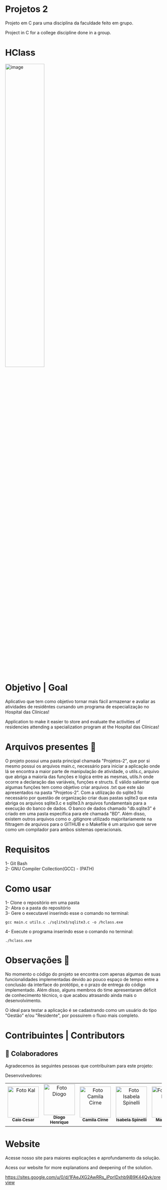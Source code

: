 # Projetos 2

Projeto em C para uma disciplina da faculdade feito em grupo.

Project in C for a college discipline done in a group.

# HClass

<img src="https://github.com/Kal-0/Projetos-2/assets/106926790/8f13e2fb-8fa7-4b25-9964-66f9d400380b" alt="image" style="width: 50%; height: 50%;">

# Objetivo | Goal
Aplicativo que tem como objetivo tornar mais fácil armazenar e avaliar as atividades de residêntes cursando um programa de especialização no Hospital das Clínicas!

Application to make it easier to store and evaluate the activities of residencies attending a specialization program at the Hospital das Clínicas!



# Arquivos presentes 📄 

O projeto possui uma pasta principal chamada "Projetos-2", que por si mesmo possui os arquivos main.c, necessário para iniciar a aplicação onde lá se encontra a maior parte de manipulação de atividade, o utils.c, arquivo que abriga a maioria das funções e lógica entre as mesmas, utils.h onde ocorre a declaração das variáveis, funções e structs. É válido salientar que algumas funções tem como objetivo criar arquivos .txt que este são apresentados na pasta "Projetos-2". Com a utilização do sqlite3 foi necessário por questão de organização criar duas pastas sqlite3 que esta abriga os arquivos sqlite3.c e sqlite3.h arquivos fundamentais para a execução do banco de dados. O banco de dados chamado "db.sqlite3" é criado em uma pasta específica para ele chamada "BD". Além disso, existem outros arquivos como o .gitignore utilizado majoritariamente na filtragem de arquivos para o GITHUB e o Makefile é um arquivo que serve como um compilador para ambos sistemas operacionais.

# Requisitos
1- Git Bash <br>
2- GNU Compiler Collection(GCC) - (PATH) <br>

# Como usar
1- Clone o repositório em uma pasta <br>
2- Abra o a pasta do repositório <br>
3- Gere o executavel inserindo esse o comando no terminal: <br>
```
gcc main.c utils.c ./sqlite3/sqlite3.c -o /hclass.exe
```
4- Execute o programa inserindo esse o comando no terminal: <br>
```
./hclass.exe
```


# Observações 👀

No momento o código do projeto se encontra com apenas algumas de suas funcionalidades implementadas devido ao pouco espaço de tempo entre a conclusão da interface do protótipo, e o prazo de entrega do código implementado. Além disso, alguns membros do time apresentaram déficit de conhecimento técnico, o que acabou atrasando ainda mais o desenvolvimento.

O ideal para testar a aplicação é se cadastrando como um usuário do tipo "Gestão" e/ou "Residente", por possuirem o fluxo mais completo.



# Contribuintes | Contributors



## 🤝 Colaboradores

Agradecemos às seguintes pessoas que contribuíram para este projeto:

Desenvolvedores:
<table>
  <tr>
    <td align="center">
      <a href="https://github.com/Kal-0">
        <img src="https://avatars.githubusercontent.com/u/106926790?s=400&u=d51d91a8d447afbb4a9d0be21d664b82d7091fc5&v=4" width="100px;" alt="Foto Kal"/><br>
        <sub>
          <b>Caio Cesar</b>
        </sub>
      </a>
    </td>
    <td align="center">
      <a href="https://github.com/Fiend3333">
        <img src="https://avatars.githubusercontent.com/u/116087739?v=4" width="100px;" alt="Foto Diogo"/><br>
        <sub>
          <b>Diogo Henrique</b>
        </sub>
      </a>
    </td>
    <td align="center">
      <a href="https://github.com/camilacirne">
        <img src="https://avatars.githubusercontent.com/u/28824856?v=4" width="100px;" alt="Foto Camila Cirne"/><br>
        <sub>
          <b>Camila Cirne</b>
        </sub>
      </a>
    </td>
    <td align="center">
      <a href="https://github.com/bela975">
        <img src="https://avatars.githubusercontent.com/u/113048987?v=4" width="100px;" alt="Foto Isabela Spinelli"/><br>
        <sub>
          <b>Isabela Spinelli</b>
        </sub>
      </a>
    </td>
    <td align="center">
      <a href="https://github.com/MaluArr">
        <img src="https://avatars.githubusercontent.com/u/99887403?v=4" width="100px;" alt="Foto Maria Luisa"/><br>
        <sub>
          <b>Maria Luisa</b>
        </sub>
      </a>
    </td>
    <td align="center">
      <a href="https://github.com/mariajuliapessoa">
        <img src="https://avatars.githubusercontent.com/u/112356614?v=4" width="100px;" alt="Foto Maria Julia"/><br>
        <sub>
          <b>Maria Julia</b>
        </sub>
      </a>
    </td>
  </tr>
</table>

# Website
Acesse nosso site para maiores explicações e aprofundamento da solução.

Acess our website for more explanations and deepening of the solution.

https://sites.google.com/u/0/d/1FAeJXG2AwRRs_iPprlDxhb9jB9K44Qvk/preview
